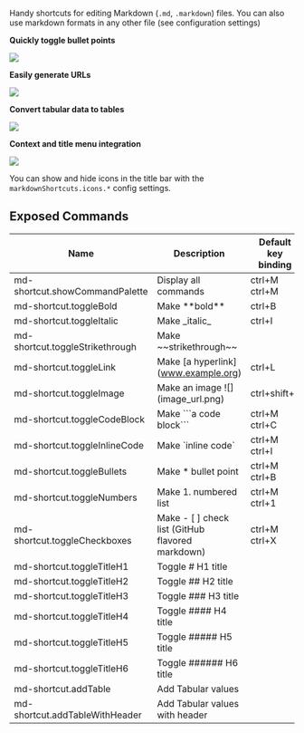 
Handy shortcuts for editing Markdown (`.md`, `.markdown`) files. You can also use markdown formats in any other file (see configuration settings)

**Quickly toggle bullet points**

![](https://raw.githubusercontent.com/mdickin/vscode-markdown-shortcuts/master/media/demo/bullets.gif)

**Easily generate URLs**

![](https://raw.githubusercontent.com/mdickin/vscode-markdown-shortcuts/master/media/demo/urls.gif)

**Convert tabular data to tables**

![](https://raw.githubusercontent.com/mdickin/vscode-markdown-shortcuts/master/media/demo/table_with_header.gif)

**Context and title menu integration**

![](https://raw.githubusercontent.com/mdickin/vscode-markdown-shortcuts/master/media/demo/shortcut_menu.png)

You can show and hide icons in the title bar with the `markdownShortcuts.icons.*` config settings.

## Exposed Commands

| Name | Description | Default key binding |
| ---- | ----------- | ------------------- |
| md-shortcut.showCommandPalette | Display all commands | ctrl+M ctrl+M |
| md-shortcut.toggleBold | Make \*\*bold\*\* | ctrl+B |
| md-shortcut.toggleItalic | Make \_italic\_ | ctrl+I |
| md-shortcut.toggleStrikethrough | Make \~\~strikethrough\~\~ |  |
| md-shortcut.toggleLink | Make [a hyperlink]\(www.example.org) | ctrl+L |
| md-shortcut.toggleImage | Make an image ![]\(image_url.png) | ctrl+shift+L |
| md-shortcut.toggleCodeBlock | Make \`\`\`a code block\`\`\` | ctrl+M ctrl+C |
| md-shortcut.toggleInlineCode | Make \`inline code\` | ctrl+M ctrl+I |
| md-shortcut.toggleBullets | Make * bullet point | ctrl+M ctrl+B |
| md-shortcut.toggleNumbers | Make 1. numbered list | ctrl+M ctrl+1 |
| md-shortcut.toggleCheckboxes | Make - [ ] check list (GitHub flavored markdown) | ctrl+M ctrl+X |
| md-shortcut.toggleTitleH1 | Toggle # H1 title |  |
| md-shortcut.toggleTitleH2 | Toggle ## H2 title |  |
| md-shortcut.toggleTitleH3 | Toggle ### H3 title |  |
| md-shortcut.toggleTitleH4 | Toggle #### H4 title |  |
| md-shortcut.toggleTitleH5 | Toggle ##### H5 title |  |
| md-shortcut.toggleTitleH6 | Toggle ###### H6 title |  |
| md-shortcut.addTable | Add Tabular values |  |
| md-shortcut.addTableWithHeader | Add Tabular values with header |  |
